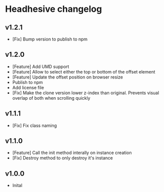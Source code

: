 # Headhesive changelog

## v1.2.1
- [Fix] Bump version to publish to npm

## v1.2.0
- [Feature] Add UMD support
- [Feature] Allow to select either the top or bottom of the offset element
- [Feature] Update the offset position on browser resize
- Publish to npm
- Add license file
- [Fix] Make the clone version lower z-index than original. Prevents visual overlap of both when scrolling quickly

## v1.1.1
- [Fix] Fix class naming

## v1.1.0
- [Feature] Call the init method interally on instance creation
- [Fix] Destroy method to only destroy it's instance

## v1.0.0
- Inital
